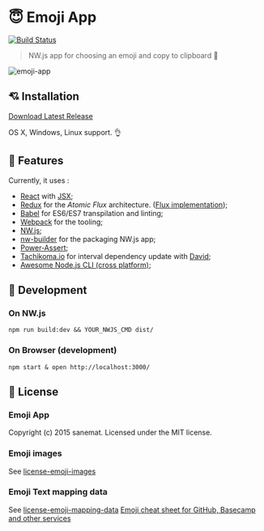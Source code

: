 # :innocent: Emoji App

[![Build Status][travis-image]][travis-url]

> NW.js app for choosing an emoji and copy to clipboard :tada:

![emoji-app](https://cloud.githubusercontent.com/assets/75448/8761901/4aa96530-2da3-11e5-929e-185ff0f63f61.gif)


## :cupid: Installation

[Download Latest Release](https://github.com/lyrictenor/nwjs-emoji-app/releases/latest)

OS X, Windows, Linux support. :ok_hand:


## :muscle: Features

Currently, it uses :

* [React](http://facebook.github.io/react/) with [JSX](https://facebook.github.io/jsx/);
* [Redux](https://github.com/gaearon/redux) for the _Atomic Flux_ architecture. ([Flux implementation](http://facebook.github.io/flux/));
* [Babel](https://babeljs.io/) for ES6/ES7 transpilation and linting;
* [Webpack](http://webpack.github.io/) for the tooling;
* [NW.js](http://nwjs.io/);
* [nw-builder](https://github.com/mllrsohn/nw-builder) for the packaging NW.js app;
* [Power-Assert](https://github.com/power-assert-js/power-assert);
* [Tachikoma.io](http://tachikoma.io/) for interval dependency update with [David](https://github.com/alanshaw/david);
* [Awesome Node.js CLI (cross platform)](https://github.com/lyrictenor/awesome-nodejs-cross-platform-cli);


## :hammer: Development

### On NW.js

```
npm run build:dev && YOUR_NWJS_CMD dist/
```

### On Browser (development)

```
npm start & open http://localhost:3000/
```


## :hatching_chick: License

### Emoji App

Copyright (c) 2015 sanemat. Licensed under the MIT license.

### Emoji images

See [license-emoji-images](./license-emoji-images)

### Emoji Text mapping data

See [license-emoji-mapping-data](./license-emoji-mapping-data)
[Emoji cheat sheet for GitHub, Basecamp and other services](http://www.emoji-cheat-sheet.com/)


[travis-url]: https://travis-ci.org/lyrictenor/nwjs-emoji-app
[travis-image]: https://travis-ci.org/lyrictenor/nwjs-emoji-app.svg?branch=master
